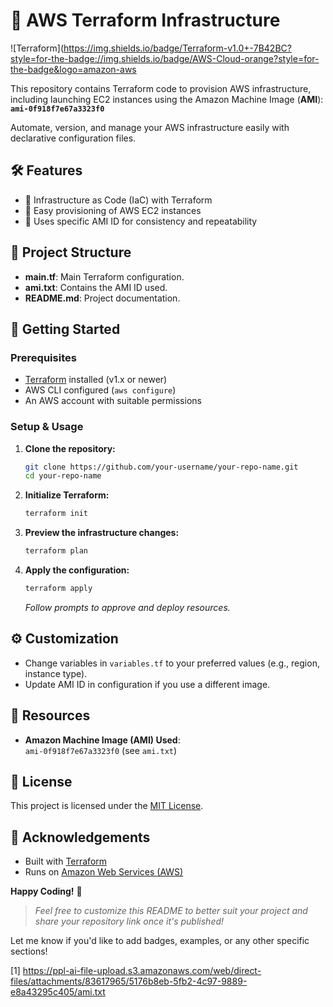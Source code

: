 # 🚀 AWS Terraform Infrastructure

![Terraform](https://img.shields.io/badge/Terraform-v1.0+-7B42BC?style=for-the-badge://img.shields.io/badge/AWS-Cloud-orange?style=for-the-badge&logo=amazon-aws

This repository contains Terraform code to provision AWS infrastructure, including launching EC2 instances using the Amazon Machine Image (**AMI**):  
**`ami-0f918f7e67a3323f0`**

Automate, version, and manage your AWS infrastructure easily with declarative configuration files.

## 🛠️ Features

- 🔹 Infrastructure as Code (IaC) with Terraform
- 🔹 Easy provisioning of AWS EC2 instances
- 🔹 Uses specific AMI ID for consistency and repeatability

## 🚧 Project Structure

- **main.tf**: Main Terraform configuration.
- **ami.txt**: Contains the AMI ID used.
- **README.md**: Project documentation.

## 🌟 Getting Started

### Prerequisites

- [Terraform](https://www.terraform.io/downloads.html) installed (v1.x or newer)
- AWS CLI configured (`aws configure`)
- An AWS account with suitable permissions

### Setup & Usage

1. **Clone the repository:**
   ```bash
   git clone https://github.com/your-username/your-repo-name.git
   cd your-repo-name
   ```

2. **Initialize Terraform:**
   ```bash
   terraform init
   ```

3. **Preview the infrastructure changes:**
   ```bash
   terraform plan
   ```

4. **Apply the configuration:**
   ```bash
   terraform apply
   ```

   _Follow prompts to approve and deploy resources._

## ⚙️ Customization

- Change variables in `variables.tf` to your preferred values (e.g., region, instance type).
- Update AMI ID in configuration if you use a different image.

## 📂 Resources

- **Amazon Machine Image (AMI) Used**:  
  `ami-0f918f7e67a3323f0` (see `ami.txt`)

## 📝 License

This project is licensed under the [MIT License](LICENSE).

## 🙌 Acknowledgements

- Built with [Terraform](https://terraform.io)
- Runs on [Amazon Web Services (AWS)](https://aws.amazon.com/)

**Happy Coding!** 🚀

> _Feel free to customize this README to better suit your project and share your repository link once it's published!_

Let me know if you'd like to add badges, examples, or any other specific sections!

[1] https://ppl-ai-file-upload.s3.amazonaws.com/web/direct-files/attachments/83617965/5176b8eb-5fb2-4c97-9889-e8a43295c405/ami.txt
